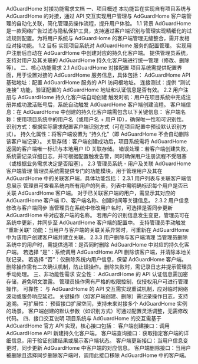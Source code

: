 AdGuardHome 对接功能需求文档
一、项目概述
本功能旨在实现自有项目系统与 AdGuardHome 的对接，通过 API 交互实现用户管理与 AdGuardHome 客户端管理的自动化关联，简化管理员操作流程，提升用户体验。
1.1 背景
AdGuardHome 是一款网络广告过滤与隐私保护工具，支持通过客户端识别与管理实现精细化的过滤规则配置。为将用户系统与 AdGuardHome 的客户端管理无缝整合，需开发相应对接功能。
1.2 目标
实现项目系统对 AdGuardHome 服务的配置管理。
实现用户注册后自动在 AdGuardHome 中创建对应的持久化客户端。
提供管理员系统，支持对用户及其关联的 AdGuardHome 持久化客户端进行统一管理（修改、删除等）。
二、核心功能需求
2.1 AdGuardHome 对接配置
项目系统需提供配置界面，用于设置对接的 AdGuardHome 服务信息，具体包括：
AdGuardHome API 基础地址：配置 AdGuardHome 服务的 API 访问根地址。
连接测试：提供 “测试连接” 功能，验证配置的 AdGuardHome 地址和认证信息是否有效。
2.2 用户注册与 AdGuardHome 持久化客户端自动创建
触发时机：用户在项目系统中完成注册并成功激活账号后，系统自动触发 AdGuardHome 客户端创建流程。
客户端信息：在 AdGuardHome 中创建的持久化客户端需包含以下关键信息：
客户端名称：使用项目系统中的用户名（或用户名 + 用户 ID），确保唯一性和可识别性。
识别方式：根据实际需求配置客户端识别方式（可在项目配置中预设默认识别方式）。
持久化属性：将客户端设置为 “持久化”（即 AdGuardHome 不会自动删除该客户端记录）。
关联存储：客户端创建成功后，项目系统需将 AdGuardHome 返回的客户端唯一标识与本地用户 ID 关联存储。
错误处理：若客户端创建失败，系统需记录详细日志，并可根据配置触发告警，同时确保用户注册流程不受阻塞（或根据业务需求决定是否阻塞）。
2.3 管理员系统 - 用户及关联 AdGuardHome 客户端管理
管理员系统需提供专门的功能模块，用于管理用户及其在 AdGuardHome 中的关联客户端，具体功能包括：
2.3.1 用户列表与关联客户端信息展示
管理员可查看系统内所有用户的列表，列表中需明确标识每个用户是否已关联 AdGuardHome 客户端。
对于已关联客户端的用户，需显示其对应的 AdGuardHome 客户端 ID、客户端名称、创建时间等关键信息。
2.3.2 用户信息修改与客户端同步
当管理员在系统中修改用户名时，可选择是否同步更新 AdGuardHome 中对应客户端的名称。
若用户的识别信息发生变更，管理员可在系统中更新，并同步至 AdGuardHome 客户端的配置中。
支持管理员手动触发 “重新关联” 功能：当用户与客户端的关联关系异常时，可重新在 AdGuardHome 中为该用户创建客户端并建立关联。
2.3.3 用户删除与客户端清理
当管理员删除系统中的用户时，需提供选项：是否同时删除 AdGuardHome 中对应的持久化客户端。
若选择 “是”：系统调用 AdGuardHome API 删除该客户端，并清除本地关联记录。
若选择 “否”：仅删除系统内用户信息，保留 AdGuardHome 客户端。
删除操作需有二次确认机制，防止误操作。删除失败时，需记录日志并提示管理员手动处理。
三、非功能性需求
安全性：
AdGuardHome 的 API 认证信息需加密存储，避免明文泄露。
管理员操作需有严格的权限控制，仅授权用户可进行管理操作。
可靠性：
与 AdGuardHome 的 API 交互需实现重试机制，应对临时网络波动或服务响应延迟。
关键操作（如客户端创建、删除）需记录操作日志，支持追溯。
可扩展性：
预留接口扩展空间，支持未来对接多个 AdGuardHome 实例的场景。
客户端创建的默认参数（如识别方式）可通过配置灵活调整，无需修改代码。
四、接口交互说明
项目系统与 AdGuardHome 的交互需基于 AdGuardHome 官方 API 实现，核心接口包括：
客户端创建接口：调用 AdGuardHome API 新建持久化客户端。
客户端查询接口：获取指定客户端的详细信息，用于验证创建结果或展示客户端状态。
客户端更新接口：当用户信息变更时，同步更新 AdGuardHome 中客户端的对应信息。
客户端删除接口：当用户被删除且选择同步删除客户端时，调用此接口移除 AdGuardHome 中的客户端。